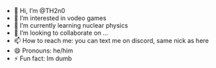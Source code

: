 - 👋 Hi, I’m @TH2n0
- 👀 I’m interested in vodeo games
- 🌱 I’m currently learning nuclear physics
- 💞️ I’m looking to collaborate on ...
- 📫 How to reach me: you can text me on discord, same nick as here
- 😄 Pronouns: he/him
- ⚡ Fun fact: Im dumb

<!---
TH2n0/TH2n0 is a ✨ special ✨ repository because its `README.md` (this file) appears on your GitHub profile.
You can click the Preview link to take a look at your changes.
--->
